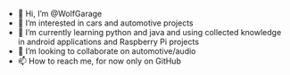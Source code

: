 - 👋 Hi, I’m @WolfGarage
- 👀 I’m interested in cars and automotive projects
- 🌱 I’m currently learning python and java and using collected knowledge in android applications and Raspberry Pi projects
- 💞️ I’m looking to collaborate on automotive/audio
- 📫 How to reach me, for now only on GitHub

<!---
WolfGarage/WolfGarage is a ✨ special ✨ repository because its `README.md` (this file) appears on your GitHub profile.
You can click the Preview link to take a look at your changes.
--->
